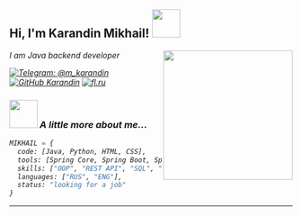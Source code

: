 <h2> Hi, I'm Karandin Mikhail! <img src="https://media.giphy.com/media/mGcNjsfWAjY5AEZNw6/giphy.gif" width="50"></h2>
<img align='right' src="https://media.giphy.com/media/j0HjChGV0J44KrrlGv/giphy.gif" width="230">
<p><em>I am Java backend developer</p>

[![Telegram: @m_karandin](https://img.shields.io/badge/-Telegram-blue?style=flat-square&logo=telegram&logoColor=white)](https://t.me/m_karandin)
[![GitHub Karandin](https://img.shields.io/github/followers/karandin?label=follow&style=social)](https://github.com/karandin)
[![fl.ru](https://img.shields.io/badge/fl.ru-Visit-EAEAEA?style=flat-square&labelColor=EAEAEA&color=FAE0E0)](https://www.fl.ru/users/mikhailkarandin/opinions/?sort=1&period=&author=0#op_head)


### <img src="https://media.giphy.com/media/VgCDAzcKvsR6OM0uWg/giphy.gif" width="50"> A little more about me...  

```python
MIKHAIL = {
  code: [Java, Python, HTML, CSS],
  tools: [Spring Core, Spring Boot, Spring Security],
  skills: ["OOP", "REST API", "SQL", "Algorithms"],
  languages: ["RUS", "ENG"],
  status: "looking for a job"
}
```


---
